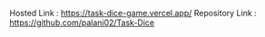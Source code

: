 Hosted Link : https://task-dice-game.vercel.app/
Repository Link : https://github.com/palani02/Task-Dice

